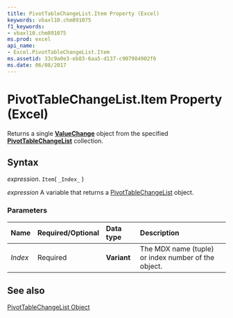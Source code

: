 ```yaml
---
title: PivotTableChangeList.Item Property (Excel)
keywords: vbaxl10.chm891075
f1_keywords:
- vbaxl10.chm891075
ms.prod: excel
api_name:
- Excel.PivotTableChangeList.Item
ms.assetid: 33c9a0e3-eb83-6aa5-d137-c907984902f6
ms.date: 06/08/2017
---
```



# PivotTableChangeList.Item Property (Excel)

Returns a single  **[ValueChange](Excel.ValueChange.md)** object from the specified **[PivotTableChangeList](Excel.PivotTableChangeList.md)** collection.


## Syntax

 _expression_. `Item`( `_Index_` )

 _expression_ A variable that returns a [PivotTableChangeList](Excel.PivotTableChangeList.md) object.


### Parameters



|Name|Required/Optional|Data type|Description|
|:-----|:-----|:-----|:-----|
| _Index_|Required| **Variant**|The MDX name (tuple) or index number of the object.|

## See also


[PivotTableChangeList Object](Excel.PivotTableChangeList.md)

